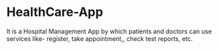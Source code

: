 # HealthCare-App
It is a Hospital Management App by which patients and doctors can use services like- register, take appointment,, check test reports, etc.
